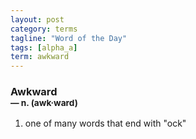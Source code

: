 ```yaml
---
layout: post
category: terms
tagline: "Word of the Day"
tags: [alpha_a]
term: awkward
---
```


<h3>Awkward<br/> <small>&mdash; n. (awk<span>&middot;</span>ward)</small></h3>
<p><ol><li>one of many words that end with "ock"</li>
</ol></p>
